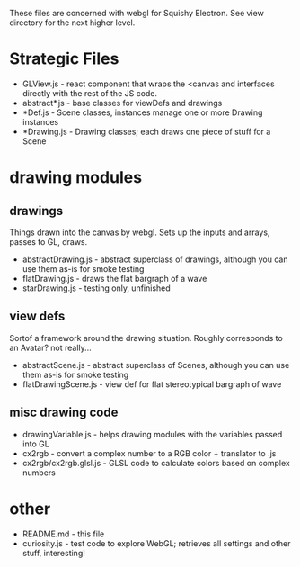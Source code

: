These files are concerned with webgl for Squishy Electron.  See view directory for the next higher level.


# Strategic Files

* GLView.js - react component that wraps the <canvas and interfaces directly with the rest of the JS code.
* abstract*.js - base classes for viewDefs and drawings
* *Def.js - Scene classes, instances manage one or more Drawing instances
* *Drawing.js - Drawing classes; each draws one piece of stuff for a Scene


# drawing modules

## drawings
Things drawn into the canvas by webgl.
Sets up the inputs and arrays, passes to GL, draws.
* abstractDrawing.js - abstract superclass of drawings, although you can use them as-is for smoke testing
* flatDrawing.js - draws the flat bargraph of a wave
* starDrawing.js - testing only, unfinished

## view defs
Sortof a framework around the drawing situation.
Roughly corresponds to an Avatar?  not really...
* abstractScene.js  - abstract superclass of Scenes, although you can use them as-is for smoke testing
* flatDrawingScene.js - view def for flat stereotypical bargraph of wave

## misc drawing code
* drawingVariable.js - helps drawing modules with the variables passed into GL
* cx2rgb - convert a complex number to a RGB color + translator to .js
* cx2rgb/cx2rgb.glsl.js - GLSL code to calculate colors based on complex numbers

# other
* README.md - this file
* curiosity.js - test code to explore WebGL; retrieves all settings and other stuff, interesting!
